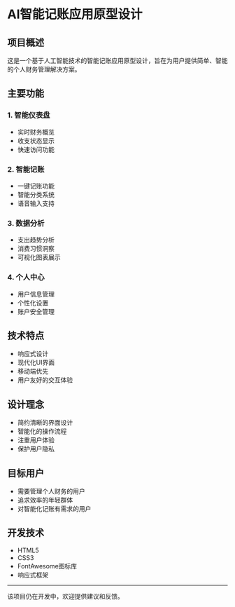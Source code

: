 # AI智能记账应用原型设计

## 项目概述
这是一个基于人工智能技术的智能记账应用原型设计，旨在为用户提供简单、智能的个人财务管理解决方案。

## 主要功能

### 1. 智能仪表盘
- 实时财务概览
- 收支状态显示
- 快速访问功能

### 2. 智能记账
- 一键记账功能
- 智能分类系统
- 语音输入支持

### 3. 数据分析
- 支出趋势分析
- 消费习惯洞察
- 可视化图表展示

### 4. 个人中心
- 用户信息管理
- 个性化设置
- 账户安全管理

## 技术特点
- 响应式设计
- 现代化UI界面
- 移动端优先
- 用户友好的交互体验

## 设计理念
- 简约清晰的界面设计
- 智能化的操作流程
- 注重用户体验
- 保护用户隐私

## 目标用户
- 需要管理个人财务的用户
- 追求效率的年轻群体
- 对智能化记账有需求的用户

## 开发技术
- HTML5
- CSS3
- FontAwesome图标库
- 响应式框架

---

该项目仍在开发中，欢迎提供建议和反馈。 